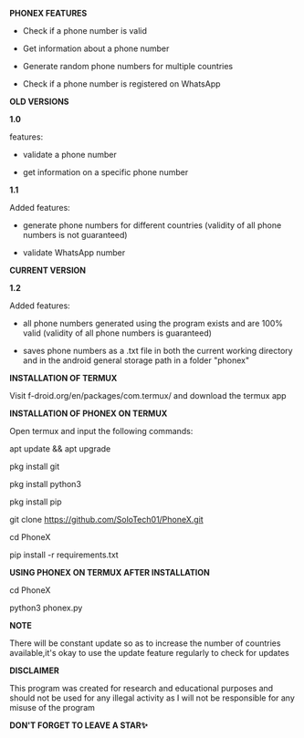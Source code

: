 **PHONEX FEATURES**

- Check if a phone number is valid

- Get information about a phone number

- Generate random phone numbers for multiple countries

- Check if a phone number is registered on WhatsApp


**OLD VERSIONS**

**1.0**

features:

- validate a phone number

- get information on a specific phone number

**1.1**

Added features: 

- generate phone numbers for different countries (validity of all phone numbers is not guaranteed)

- validate WhatsApp number

**CURRENT VERSION**

**1.2**

Added features: 

- all phone numbers generated using the program exists and are 100% valid (validity of all phone numbers is guaranteed)

- saves phone numbers as a .txt file in both the current working directory and in the android general storage path in a folder "phonex"

**INSTALLATION OF TERMUX**

Visit f-droid.org/en/packages/com.termux/ and download the termux app

**INSTALLATION OF PHONEX ON TERMUX**

Open termux and input the following commands:

apt update && apt upgrade

pkg install git

pkg install python3

pkg install pip

git clone https://github.com/SoloTech01/PhoneX.git

cd PhoneX

pip install -r requirements.txt

**USING PHONEX ON TERMUX AFTER INSTALLATION**

cd PhoneX

python3 phonex.py

**NOTE**

There will be constant update so as to increase the number of countries available,it's okay to use the update feature regularly to check for updates

**DISCLAIMER**

This program was created for research and educational purposes and should not be used for any illegal activity as I will not be responsible for any misuse of the program

**DON'T FORGET TO LEAVE A STAR✨**